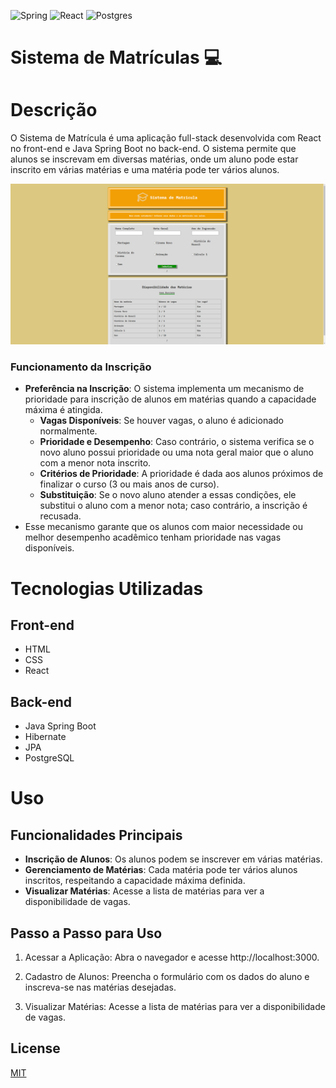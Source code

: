 ![Spring](https://img.shields.io/badge/spring-%236DB33F.svg?style=for-the-badge&logo=spring&logoColor=white) 
![React](https://img.shields.io/badge/react-%2320232a.svg?style=for-the-badge&logo=react&logoColor=%2361DAFB)
![Postgres](https://img.shields.io/badge/postgres-%23316192.svg?style=for-the-badge&logo=postgresql&logoColor=white)
# Sistema de Matrículas 💻

# Descrição
O Sistema de Matrícula é uma aplicação full-stack desenvolvida com React no front-end e Java Spring Boot no back-end. O sistema permite que alunos se inscrevam em diversas matérias, onde um aluno pode estar inscrito em várias matérias e uma matéria pode ter vários alunos.

![Print da Apliacação](screenshots/Sistema_de_Matricula.png)

### Funcionamento da Inscrição
- **Preferência na Inscrição**: O sistema implementa um mecanismo de prioridade para inscrição de alunos em matérias quando a capacidade máxima é atingida. 
  - **Vagas Disponíveis**: Se houver vagas, o aluno é adicionado normalmente. 
  - **Prioridade e Desempenho**: Caso contrário, o sistema verifica se o novo aluno possui prioridade ou uma nota geral maior que o aluno com a menor nota inscrito.
  - **Critérios de Prioridade**: A prioridade é dada aos alunos próximos de finalizar o curso (3 ou mais anos de curso).
  - **Substituição**: Se o novo aluno atender a essas condições, ele substitui o aluno com a menor nota; caso contrário, a inscrição é recusada.
- Esse mecanismo garante que os alunos com maior necessidade ou melhor desempenho acadêmico tenham prioridade nas vagas disponíveis.

# Tecnologias Utilizadas
## Front-end
- HTML
- CSS
- React 
## Back-end
- Java Spring Boot
- Hibernate
- JPA
- PostgreSQL


# Uso
## Funcionalidades Principais
- **Inscrição de Alunos**: Os alunos podem se inscrever em várias matérias.
-  **Gerenciamento de Matérias**: Cada matéria pode ter vários alunos inscritos, respeitando a capacidade máxima definida.
-  **Visualizar Matérias**: Acesse a lista de matérias para ver a disponibilidade de vagas.

## Passo a Passo para Uso

1. Acessar a Aplicação: Abra o navegador e acesse http://localhost:3000.

2. Cadastro de Alunos: Preencha o formulário com os dados do aluno e inscreva-se nas matérias desejadas.

3. Visualizar Matérias: Acesse a lista de matérias para ver a disponibilidade de vagas.

## License

[MIT](https://choosealicense.com/licenses/mit/)


<!-- 
## Instalação

```bash

``` -->

<!-- ## Environment Variables

## Usage -->

<!-- 
```bash
```


<h2 id="routes">📍 API Endpoints</h2>

Here you can list the main routes of your API, and what are their expected request bodies.
​
| route               | description                                          
|----------------------|-----------------------------------------------------
| <kbd>GET /authenticate</kbd>     | retrieves user info see [response details](#get-auth-detail)
| <kbd>POST /authenticate</kbd>     | authenticate user into the api see [request details](#post-auth-detail) -->

<!-- <h3>GET</h3>

**RESPONSE**
```json
{
  "name": "",
  "age": ,
  "email": ""
}
```

<h3 >POST</h3>

**REQUEST**
```json
{
  "username": "admin",
  "password": "4444444"
}
```

**RESPONSE**
```json
{
  "resp": "resp"
}
``` -->
